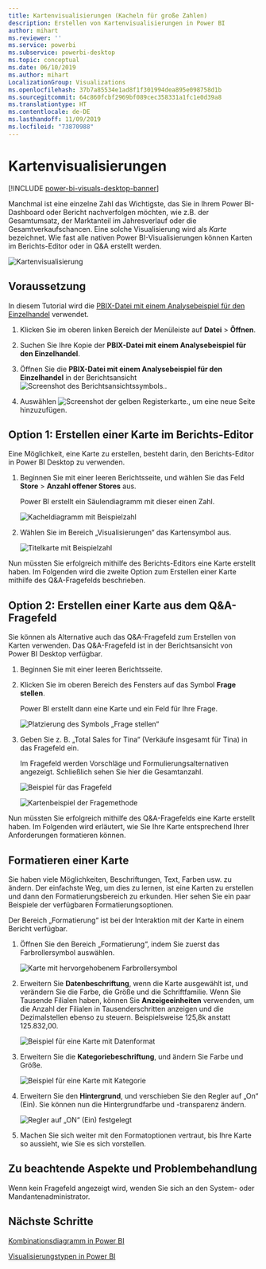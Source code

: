 ```yaml
---
title: Kartenvisualisierungen (Kacheln für große Zahlen)
description: Erstellen von Kartenvisualisierungen in Power BI
author: mihart
ms.reviewer: ''
ms.service: powerbi
ms.subservice: powerbi-desktop
ms.topic: conceptual
ms.date: 06/10/2019
ms.author: mihart
LocalizationGroup: Visualizations
ms.openlocfilehash: 37b7a85534e1ad8f1f301994dea895e098758d1b
ms.sourcegitcommit: 64c860fcbf2969bf089cec358331a1fc1e0d39a8
ms.translationtype: HT
ms.contentlocale: de-DE
ms.lasthandoff: 11/09/2019
ms.locfileid: "73870988"
---
```

# <a name="card-visualizations"></a>Kartenvisualisierungen

[!INCLUDE [power-bi-visuals-desktop-banner](../includes/power-bi-visuals-desktop-banner.md)]

Manchmal ist eine einzelne Zahl das Wichtigste, das Sie in Ihrem Power BI-Dashboard oder Bericht nachverfolgen möchten, wie z.B. der Gesamtumsatz, der Marktanteil im Jahresverlauf oder die Gesamtverkaufschancen. Eine solche Visualisierung wird als *Karte* bezeichnet. Wie fast alle nativen Power BI-Visualisierungen können Karten im Berichts-Editor oder in Q&A erstellt werden.

![Kartenvisualisierung](media/power-bi-visualization-card/pbi-opptuntiescard.png)

## <a name="prerequisite"></a>Voraussetzung

In diesem Tutorial wird die [PBIX-Datei mit einem Analysebeispiel für den Einzelhandel](https://download.microsoft.com/download/9/6/D/96DDC2FF-2568-491D-AAFA-AFDD6F763AE3/Retail%20Analysis%20Sample%20PBIX.pbix) verwendet.

1. Klicken Sie im oberen linken Bereich der Menüleiste auf **Datei** \> **Öffnen**.
   
2. Suchen Sie Ihre Kopie der **PBIX-Datei mit einem Analysebeispiel für den Einzelhandel**.

1. Öffnen Sie die **PBIX-Datei mit einem Analysebeispiel für den Einzelhandel** in der Berichtsansicht ![Screenshot des Berichtsansichtssymbols.](media/power-bi-visualization-kpi/power-bi-report-view.png).

1. Auswählen ![Screenshot der gelben Registerkarte.,](media/power-bi-visualization-kpi/power-bi-yellow-tab.png) um eine neue Seite hinzuzufügen.

## <a name="option-1-create-a-card-using-the-report-editor"></a>Option 1: Erstellen einer Karte im Berichts-Editor

Eine Möglichkeit, eine Karte zu erstellen, besteht darin, den Berichts-Editor in Power BI Desktop zu verwenden.

1. Beginnen Sie mit einer leeren Berichtsseite, und wählen Sie das Feld **Store** \> **Anzahl offener Stores** aus.

    Power BI erstellt ein Säulendiagramm mit dieser einen Zahl.

   ![Kacheldiagramm mit Beispielzahl](media/power-bi-visualization-card/pbi-overview-chart.png)

2. Wählen Sie im Bereich „Visualisierungen“ das Kartensymbol aus.

   ![Titelkarte mit Beispielzahl](media/power-bi-visualization-card/power-bi-card-visualization.png)

Nun müssten Sie erfolgreich mithilfe des Berichts-Editors eine Karte erstellt haben. Im Folgenden wird die zweite Option zum Erstellen einer Karte mithilfe des Q&A-Fragefelds beschrieben.

## <a name="option-2-create-a-card-from-the-qa-question-box"></a>Option 2: Erstellen einer Karte aus dem Q&A-Fragefeld
Sie können als Alternative auch das Q&A-Fragefeld zum Erstellen von Karten verwenden. Das Q&A-Fragefeld ist in der Berichtsansicht von Power BI Desktop verfügbar.

1. Beginnen Sie mit einer leeren Berichtsseite.

1. Klicken Sie im oberen Bereich des Fensters auf das Symbol **Frage stellen**. 

    Power BI erstellt dann eine Karte und ein Feld für Ihre Frage. 

   ![Platzierung des Symbols „Frage stellen“](media/power-bi-visualization-card/power-bi-q-and-a-overview.png)

2. Geben Sie z. B. „Total Sales for Tina“ (Verkäufe insgesamt für Tina) in das Fragefeld ein.

    Im Fragefeld werden Vorschläge und Formulierungsalternativen angezeigt. Schließlich sehen Sie hier die Gesamtanzahl.  

   ![Beispiel für das Fragefeld](media/power-bi-visualization-card/power-bi-q-and-a-box.png)

   ![Kartenbeispiel der Fragemethode](media/power-bi-visualization-card/power-bi-q-and-a-card.png)

Nun müssten Sie erfolgreich mithilfe des Q&A-Fragefelds eine Karte erstellt haben. Im Folgenden wird erläutert, wie Sie Ihre Karte entsprechend Ihrer Anforderungen formatieren können.

## <a name="format-a-card"></a>Formatieren einer Karte
Sie haben viele Möglichkeiten, Beschriftungen, Text, Farben usw. zu ändern. Der einfachste Weg, um dies zu lernen, ist eine Karten zu erstellen und dann den Formatierungsbereich zu erkunden. Hier sehen Sie ein paar Beispiele der verfügbaren Formatierungsoptionen. 

Der Bereich „Formatierung“ ist bei der Interaktion mit der Karte in einem Bericht verfügbar. 

1. Öffnen Sie den Bereich „Formatierung“, indem Sie zuerst das Farbrollersymbol auswählen. 

    ![Karte mit hervorgehobenem Farbrollersymbol](media/power-bi-visualization-card/power-bi-format-card-2.png)

2. Erweitern Sie **Datenbeschriftung**, wenn die Karte ausgewählt ist, und verändern Sie die Farbe, die Größe und die Schriftfamilie. Wenn Sie Tausende Filialen haben, können Sie **Anzeigeeinheiten** verwenden, um die Anzahl der Filialen in Tausenderschritten anzeigen und die Dezimalstellen ebenso zu steuern. Beispielsweise 125,8k anstatt 125.832,00.

    ![Beispiel für eine Karte mit Datenformat](media/power-bi-visualization-card/power-bi-card-format-2.png)

3.  Erweitern Sie die **Kategoriebeschriftung**, und ändern Sie Farbe und Größe.

    ![Beispiel für eine Karte mit Kategorie](media/power-bi-visualization-card/power-bi-card-format-category.png)

4. Erweitern Sie den **Hintergrund**, und verschieben Sie den Regler auf „On“ (Ein).  Sie können nun die Hintergrundfarbe und -transparenz ändern.

    ![Regler auf „ON“ (Ein) festgelegt](media/power-bi-visualization-card/power-bi-format-color-2.png)

5. Machen Sie sich weiter mit den Formatoptionen vertraut, bis Ihre Karte so aussieht, wie Sie es sich vorstellen. 

## <a name="considerations-and-troubleshooting"></a>Zu beachtende Aspekte und Problembehandlung
Wenn kein Fragefeld angezeigt wird, wenden Sie sich an den System- oder Mandantenadministrator.    

## <a name="next-steps"></a>Nächste Schritte
[Kombinationsdiagramm in Power BI](power-bi-visualization-combo-chart.md)

[Visualisierungstypen in Power BI](power-bi-visualization-types-for-reports-and-q-and-a.md)
